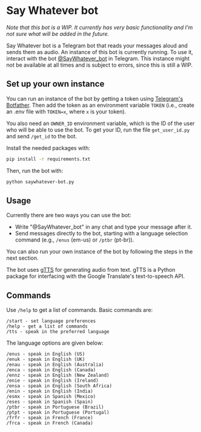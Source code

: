 # Say Whatever bot

_Note that this bot is a WIP. It currently has very basic functionality and I'm not sure what will be added in the future._

Say Whatever bot is a Telegram bot that reads your messages aloud and sends them as audio. An instance of this bot is currently running. To use it, interact with the bot [@SayWhatever_bot](https://t.me/SayWhatever_bot) in Telegram. This instance might not be available at all times and is subject to errors, since this is still a WIP.

## Set up your own instance

You can run an instance of the bot by getting a token using [Telegram's Botfather](https://telegram.me/botfather). Then add the token as an environment variable `TOKEN` (i.e., create an .env file with `TOKEN=x`, where `x` is your token).

You also need an `OWNER_ID` environment variable, which is the ID of the user who will be able to use the bot. To get your ID, run the file `get_user_id.py` and send `/get_id` to the bot.

Install the needed packages with:

```bash
pip install -r requirements.txt
```

Then, run the bot with:

```bash
python saywhatever-bot.py
```

## Usage

Currently there are two ways you can use the bot:

- Write "@SayWhatever_bot" in any chat and type your message after it.
- Send messages directly to the bot, starting with a language selection command (e.g., `/enus` (em-us) or `/ptbr` (pt-br)).

You can also run your own instance of the bot by following the steps in the next section.

The bot uses [gTTS](https://gtts.readthedocs.io/en/latest/index.html) for generating audio from text. gTTS is a Python package for interfacing with the Google Translate's text-to-speech API.

## Commands

Use `/help` to get a list of commands. Basic commands are:

```plaintext
/start - set language preferences
/help - get a list of commands
/tts - speak in the preferred language
```

The language options are given below:

```plaintext
/enus - speak in English (US)
/enuk - speak in English (UK)
/enau - speak in English (Australia)
/enca - speak in English (Canada)
/ennz - speak in English (New Zealand)
/enie - speak in English (Ireland)
/ensa - speak in English (South Africa)
/enin - speak in English (India)
/esmx - speak in Spanish (Mexico)
/eses - speak in Spanish (Spain)
/ptbr - speak in Portuguese (Brazil)
/ptpt - speak in Portuguese (Portugal)
/frfr - speak in French (France)
/frca - speak in French (Canada)
```
